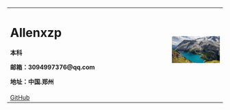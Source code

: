 <table border="0">
  <tr>
    <td width="75%">
      <h1>Allenxzp</h1>
      <p><b>本科</b></p>
      <p><b>邮箱：3094997376@qq.com</b></p>
      <p><b>地址：中国.郑州</b></p>
    </td>
    <td width="25%">
      <img src="/RE4wtd4.jpg" width="100%">
    </td> 
  </tr>
  
  <tr>
    <td style="txt-algin:center; colspan:2">
      <a href="https://github.com/xzp3094997376" target="_blank" rel="noopener">GitHub</a>
    </td>
  </tr>
  </table>
  
